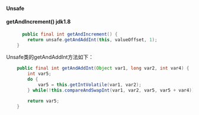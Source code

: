 #### Unsafe


#### getAndIncrement() jdk1.8
```java
      public final int getAndIncrement() {
        return unsafe.getAndAddInt(this, valueOffset, 1);
    }
```
  Unsafe类的getAndAddInt方法如下：
```java
    public final int getAndAddInt(Object var1, long var2, int var4) {
        int var5;
        do {
            var5 = this.getIntVolatile(var1, var2);
        } while(!this.compareAndSwapInt(var1, var2, var5, var5 + var4));

        return var5;
    }
```   

